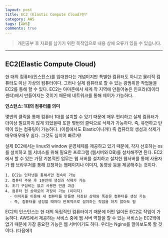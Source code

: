 ```yaml
---
layout: post
title: EC2 (Elastic Compute Cloud)란?
category: AWS
tags: [AWS]
comments: true
---
```


> 개인공부 후 자료를 남기기 위한 목적임으로 내용 상에 오류가 있을 수 있습니다.      

<hr>

## EC2(Elastic Compute Cloud)

한 대의 컴퓨터(인스턴스)를 임대한다는 개념이지만 특별한 컴퓨터도 아니고 물리적 컴퓨터도 아닌 가상의 컴퓨터이다. 그러나 실제 컴퓨터로 할 수 있는 광범위한 작업들을 EC2를 통해 할 수 있다. EC2는 아마존에서 세계 작 지역에 만들어놓은 인프라(데이터센터)에서 만들어지는 것이기 때문에 네트워크를 통해 제어가 가능하다.

**인스턴스: 1대의 컴퓨터를 의미**

몇번의 클릭을 통해 컴퓨터 1대를 설치할 수 있기 때문에 매우 편리하고 실제 컴퓨터가 더이상 필요하지 않게 되었을때 또한 몇번의 클릭으로 삭제가 가능하다. 즉, 유연하고 탄력이 있는 컴퓨팅이 가능하다. (이름에서도 Elastic이니까!) 즉 컴퓨터의 생성과 삭제가 매우매우매우 쉽다. 그것도 심지어 빠르게!

실제 EC2에서는 linux와 window 운영체제를 제공하고 있기 때문에, 각자 선호하는 os를 설치하고 웹 서비스를 위해 필요한 프로그램 (웹서버와 DB)를 설치해주면 된다. EC2에서 할 수 있는 가장 기본적인 업무는 웹 서버를 설치하고 설치한 웹서버를 통해 사용자가 웹 브라우저를 통해 요청하는 웹페이지나 이미지, 동영상 등을 제공해주는 것이다.

```
1. EC2는 인터넷을 통해서만 접속이 가능
2. 컴퓨터 주문 후 1분안에 생성과 삭제가 가능
3. 초기 구입비는 없고 사용한 만큼 과금
4. 컴퓨터 현 상태로의 저장이 가능 (이미지)
  - 이미지를 이용해 새 컴퓨터를 만들면 저장된 상태와 똑같은 컴퓨터를 생성 가능
  - 즉, 컴퓨터를 생성할 때마다 반복적으로 설치하는 작업을 하지 않아도 됨
```

EC2의 인스턴스는 한 대의 독립적인 컴퓨터이기 때문에 어떤 일이든 EC2로 작업이 가능하다. AWS에서 제공하는 서비스 중에 웹 서버 역할을 할 수 있는 서비스는 EC2밖에 없기 때문에 가장 중요한 기능은 웹 서버이기도 하다. 우리는 Nginx를 깔아보도록 할 것이다. (다음에!)
